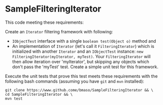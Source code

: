 # SampleFilteringIterator

This code meeting these requirements:

Create an `Iterator` filtering framework with following: 
* `IObjectTest` interface with a single `boolean test(Object o)` method and 
* An implementation of `Iterator` (let's call it `FilteringIterator`) which is initialized with
  another `Iterator` and an `IObjectTest` instance: `new FilteringIterator(myIterator, myTest)`. Your
  `FilteringIterator` will then allow iteration over 'myIterator', but skipping any objects which don't
  pass the 'myTest' test. Create a simple unit test for this framework. 

Execute the unit tests that prove this test meets these requirements with the following bash commands (assuming you
have `git` and `mvn` installed):

```
git clone https://www.github.come/bmaso/SampleFilteringIterator && \
cd SampleFilteringIterator && \
mvn test
```
